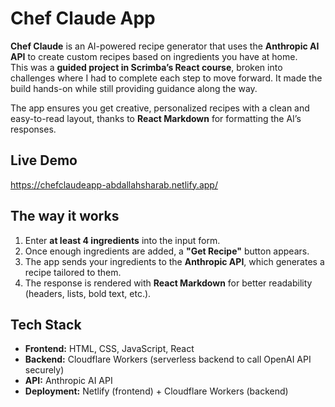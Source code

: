 # Chef Claude App

**Chef Claude** is an AI-powered recipe generator that uses the **Anthropic AI API** to create custom recipes based on ingredients you have at home.  
This was a **guided project in Scrimba’s React course**, broken into challenges where I had to complete each step to move forward. It made the build hands-on while still providing guidance along the way.

The app ensures you get creative, personalized recipes with a clean and easy-to-read layout, thanks to **React Markdown** for formatting the AI’s responses.

## Live Demo
https://chefclaudeapp-abdallahsharab.netlify.app/ 

## The way it works
1. Enter **at least 4 ingredients** into the input form.  
2. Once enough ingredients are added, a **"Get Recipe"** button appears.  
3. The app sends your ingredients to the **Anthropic API**, which generates a recipe tailored to them.  
4. The response is rendered with **React Markdown** for better readability (headers, lists, bold text, etc.). 

## Tech Stack
- **Frontend:** HTML, CSS, JavaScript, React  
- **Backend:** Cloudflare Workers (serverless backend to call OpenAI API securely)  
- **API:** Anthropic AI API
- **Deployment:** Netlify (frontend) + Cloudflare Workers (backend)  